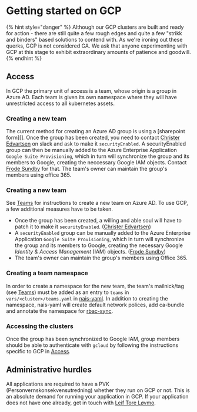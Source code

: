 # Getting started on GCP

{% hint style="danger" %}
Although our GCP clusters are built and ready for action - there are still quite a few rough edges and quite a few
"strikk and binders" based solutions to contend with. As we're ironing out these querks, GCP is not considered GA. We ask
that anyone experimenting with GCP at this stage to exhibit extraordinary amounts of patience and goodwill.
{% endhint %}

## Access
In GCP the primary unit of access is a team, whose origin is a group in Azure AD. Each team is given its own namespace
where they will have unrestricted access to all kubernetes assets.

### Creating a new team
The current method for creating an Azure AD group is using a [sharepoint form][]. Once the group has been created, you
need to contact [Christer Edvartsen][] on slack and ask to make it `securityEnabled`. A securityEnabled group can then be
manually added to the Azure Enterprise Application `Google Suite Provisioning`, which in turn will synchronize the group
and its members to Google, creating the neccessary Google IAM objects. Contact [Frode Sundby][] for that. The team's
owner can maintain the group's members using office 365.

### Creating a new team

See [Teams] for instructions to create a new team on Azure AD. To use GCP, a few additional measures have to be taken.

* Once the group has been created, a willing and able soul will have to patch it to make it `securityEnabled`. ([Christer Edvartsen])
* A `securityEnabled` group can be manually added to the Azure Enterprise Application `Google Suite Provisioning`, which in turn will synchronize the group and its members to Google, creating the necessary Google *Identity & Access Management* (IAM) objects. ([Frode Sundby])
* The team's owner can maintain the group's members using Office 365.

### Creating a team namespace

In order to create a namespace for the new team, the team's mailnick/tag (see [Teams]) must be added as an entry to
`teams` in `vars/<cluster>/teams.yaml` in [nais-yaml]. In addition to creating the namespace, nais-yaml will create
default network polices, add ca-bundle and annotate the namespace for [rbac-sync].

### Accessing the clusters

Once the group has been synchronized to Google IAM, group members should be able to authenticate with `gcloud` by
following the instructions specific to GCP in [Access].

## Administrative hurdles

All applications are required to have a PVK (Personvernskonsekvensutredning) whether they run on GCP or not. This is an
absolute demand for running your application in GCP. If your application does not have one already, get in touch with
[Leif Tore Løvmo].

[Teams]: ../basics/teams.md
[nais-yaml]: https://github.com/navikt/nais-yaml
[rbac-sync]: https://github.com/nais/rbac-sync
[Access]: ../basics/access.md#google-cloud-platform-gcp
[Christer Edvartsen]: https://nav-it.slack.com/messages/DDE0P7EA3
[Frode Sundby]: https://nav-it.slack.com/messages/D8QRAFZPT
[Leif Tore Løvmo]: https://nav-it.slack.com/messages/DB4DDCACF
